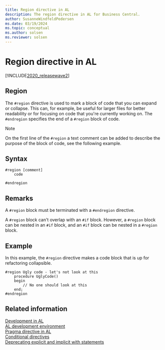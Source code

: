 ```yaml
---
title: Region directive in AL
description: The region directive in AL for Business Central.
author: SusanneWindfeldPedersen
ms.date: 03/19/2024
ms.topic: conceptual
ms.author: solsen
ms.reviewer: solsen
---
```


# Region directive in AL

[!INCLUDE[2020_releasewave2](../../includes/2020_releasewave2.md)]

## Region

The `#region` directive is used to mark a block of code that you can expand or collapse. This can, for example, be useful for larger files for better readability or for focusing on code that you're currently working on. The `#endregion` specifies the end of a `#region` block of code. 

> [!NOTE]  
> On the first line of the `#region` a text comment can be added to describe the purpose of the block of code, see the following example.

## Syntax

```AL
#region [comment]
    code
```

```AL
#endregion
```

## Remarks

A `#region` block must be terminated with a `#endregion` directive.

A `#region` block can't overlap with an `#if` block. However, a `#region` block can be nested in an `#if` block, and an `#if` block can be nested in a `#region` block.

## Example

In this example, the `#region` directive makes a code block that is up for refactoring collapsible.

```AL
#region Ugly code - let's not look at this
    procedure UglyCode()
    begin
        // No one should look at this
    end;
#endregion
```

## Related information

[Development in AL](../devenv-dev-overview.md)  
[AL development environment](../devenv-reference-overview.md)  
[Pragma directive in AL](devenv-directive-pragma.md)  
[Conditional directives](devenv-directives-in-al.md#conditional-directives)  
[Deprecating explicit and implicit with statements](../devenv-deprecating-with-statements-overview.md)